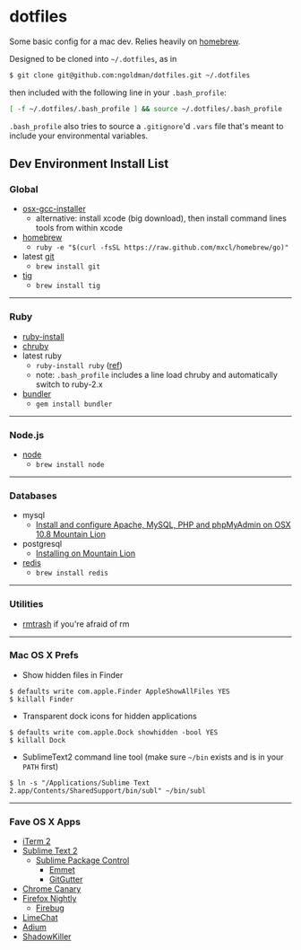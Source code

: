 # dotfiles

Some basic config for a mac dev. Relies heavily on [homebrew](https://github.com/mxcl/homebrew).

Designed to be cloned into `~/.dotfiles`, as in

```sh
$ git clone git@github.com:ngoldman/dotfiles.git ~/.dotfiles
```

then included with the following line in your `.bash_profile`:

```sh
[ -f ~/.dotfiles/.bash_profile ] && source ~/.dotfiles/.bash_profile
```

`.bash_profile` also tries to source a `.gitignore`'d `.vars` file that's meant to include your environmental variables.

## Dev Environment Install List

### Global

  * [osx-gcc-installer](https://github.com/kennethreitz/osx-gcc-installer)
    * alternative: install xcode (big download), then install command lines tools from within xcode
  * [homebrew](https://github.com/mxcl/homebrew/wiki/installation)
    * `ruby -e "$(curl -fsSL https://raw.github.com/mxcl/homebrew/go)"`
  * latest [git](http://git-scm.com)
    * `brew install git`
  * [tig](http://jonas.nitro.dk/tig)
    * `brew install tig`

---

### Ruby

  * [ruby-install](https://github.com/postmodern/ruby-install)
  * [chruby](https://github.com/postmodern/chruby)
  * latest ruby
    * `ruby-install ruby` ([ref](https://github.com/postmodern/ruby-install#synopsis))
    * note: `.bash_profile` includes a line load chruby and automatically switch to ruby-2.x
  * [bundler](http://gembundler.com)
    * `gem install bundler`

---

### Node.js

  * [node](http://nodejs.org)
    * `brew install node`

---

### Databases

  * mysql
    * [Install and configure Apache, MySQL, PHP and phpMyAdmin on OSX 10.8 Mountain Lion](http://coolestguyplanettech.com/downtown/install-and-configure-apache-mysql-php-and-phpmyadmin-osx-108-mountain-lion)
  * postgresql
    * [Installing on Mountain Lion](https://coderwall.com/p/1mni7w)
  * [redis](http://redis.io/download)
    * `brew install redis`

---

### Utilities

  * [rmtrash](http://www.nightproductions.net/cli.htm) if you're afraid of rm

---

### Mac OS X Prefs

  * Show hidden files in Finder

```
$ defaults write com.apple.Finder AppleShowAllFiles YES
$ killall Finder
```

  * Transparent dock icons for hidden applications

```
$ defaults write com.apple.Dock showhidden -bool YES
$ killall Dock
```

  * SublimeText2 command line tool (make sure `~/bin` exists and is in your `PATH` first)

```
$ ln -s "/Applications/Sublime Text 2.app/Contents/SharedSupport/bin/subl" ~/bin/subl
```

---

### Fave OS X Apps

  * [iTerm 2](http://www.iterm2.com/)
  * [Sublime Text 2](http://www.sublimetext.com/2)
    * [Sublime Package Control](http://wbond.net/sublime_packages/package_control)
      * [Emmet](https://github.com/sergeche/emmet-sublime)
      * [GitGutter](https://github.com/jisaacks/GitGutter)
  * [Chrome Canary](https://tools.google.com/dlpage/chromesxs/)
  * [Firefox Nightly](http://nightly.mozilla.org/)
    * [Firebug](http://getfirebug.com/)
  * [LimeChat](http://limechat.net/mac/)
  * [Adium](http://adium.im/)
  * [ShadowKiller](http://unsanity.com/haxies/shadowkiller/)
